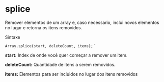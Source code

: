 # splice

Remover elementos de um array e, caso necessario, inclui novos elementos no lugar e retorna os itens removidos.

Sintaxe

```
Array.splice(start, deleteCount, items);´
```

**start:** Index de onde você quer começar a remover um item.

**deleteCount:** Quantidade de itens a serem removidos.

**items:** Elementos para ser incluidos no lugar dos itens removidos
